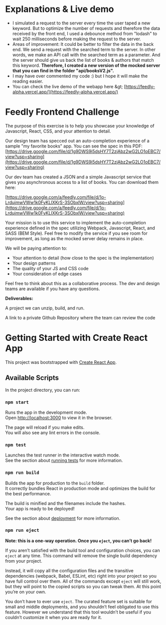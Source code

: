 #
# Explanations &amp; Live demo

- I simulated a request to the server every time the user taped a new keyword. But to optimize the number of requests and therefore the data received by the front end, I used a debounce method from &quot;lodash&quot; to wait 250 milliseconds before making the request to the server.
- Areas of improvement: It could be better to filter the data in the back end. We send a request with the searched term to the server. In other words, we make an API call with the searched term as a parameter. And the server should give us back the list of books &amp; authors that match this keyword. **Therefore, I created a new version of the mocked server that you can find in the folder &quot;api/booksV2.js&quot;.**
- I may have over commented my code :) but I hope it will make the reading easier.
- You can check the live demo of the webapp here \&gt; [https://feedly-alpha.vercel.app/](https://feedly-alpha.vercel.app/)

# Feedly Frontend Challenge

The purpose of this exercise is to help you showcase your knowledge of Javascript, React, CSS, and your attention to detail.

Our design team has specced out an auto-completion experience of a sample &quot;my favorite books&quot; app. You can see the spec in this PDF: [https://drive.google.com/file/d/1g9DWS9i5dsHY7T2zjAbz2wG2LO1oEBC7/view?usp=sharing](https://drive.google.com/file/d/1g9DWS9i5dsHY7T2zjAbz2wG2LO1oEBC7/view?usp=sharing)

Our dev team has created a JSON and a simple Javascript service that gives you asynchronous access to a list of books. You can download them here:

[https://drive.google.com/a/feedly.com/file/d/1o-LrdujmwVWw1k0FyKLIXKrS-3SObxIW/view?usp=sharing](https://drive.google.com/a/feedly.com/file/d/1o-LrdujmwVWw1k0FyKLIXKrS-3SObxIW/view?usp=sharing)

Your mission is to use this service to implement the auto-completion experience defined in the spec utilizing Webpack, Javascript, React, and SASS (BEM Style). Feel free to modify the service if you see room for improvement, as long as the mocked server delay remains in place.

We will be paying attention to:

- Your attention to detail (how close to the spec is the implementation)
- Your design patterns
- The quality of your JS and CSS code
- Your consideration of edge cases

Feel free to think about this as a collaborative process. The dev and design teams are available if you have any questions.

**Deliverables:**

A project we can unzip, build, and run.

A link to a private Github Repository where the team can review the code

# Getting Started with Create React App

This project was bootstrapped with [Create React App](https://github.com/facebook/create-react-app).

## Available Scripts

In the project directory, you can run:

### `npm start`

Runs the app in the development mode.\
Open [http://localhost:3000](http://localhost:3000) to view it in the browser.

The page will reload if you make edits.\
You will also see any lint errors in the console.

### `npm test`

Launches the test runner in the interactive watch mode.\
See the section about [running tests](https://facebook.github.io/create-react-app/docs/running-tests) for more information.

### `npm run build`

Builds the app for production to the `build` folder.\
It correctly bundles React in production mode and optimizes the build for the best performance.

The build is minified and the filenames include the hashes.\
Your app is ready to be deployed!

See the section about [deployment](https://facebook.github.io/create-react-app/docs/deployment) for more information.

### `npm run eject`

**Note: this is a one-way operation. Once you `eject`, you can’t go back!**

If you aren’t satisfied with the build tool and configuration choices, you can `eject` at any time. This command will remove the single build dependency from your project.

Instead, it will copy all the configuration files and the transitive dependencies (webpack, Babel, ESLint, etc) right into your project so you have full control over them. All of the commands except `eject` will still work, but they will point to the copied scripts so you can tweak them. At this point you’re on your own.

You don’t have to ever use `eject`. The curated feature set is suitable for small and middle deployments, and you shouldn’t feel obligated to use this feature. However we understand that this tool wouldn’t be useful if you couldn’t customize it when you are ready for it.